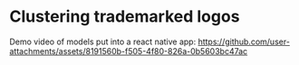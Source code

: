 # Clustering trademarked logos

Demo video of models put into a react native app:
https://github.com/user-attachments/assets/8191560b-f505-4f80-826a-0b5603bc47ac

